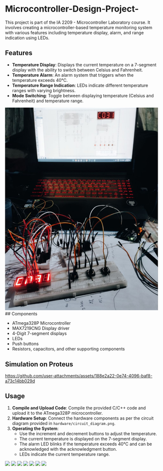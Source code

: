 # Microcontroller-Design-Project-

This project is part of the IA 2209 - Microcontroller Laboratory course. 
It involves creating a microcontroller-based temperature monitoring system with various features including temperature display, alarm, and range indication using LEDs.

## Features

- **Temperature Display**: Displays the current temperature on a 7-segment display with the ability to switch between Celsius and Fahrenheit.
- **Temperature Alarm**: An alarm system that triggers when the temperature exceeds 40°C.
- **Temperature Range Indication**: LEDs indicate different temperature ranges with varying brightness.
- **Mode Switching**: Toggle between displaying temperature (Celsius and Fahrenheit) and temperature range.
<img src ="hardware simulation/1719309044267.jpg">
## Components

- ATmega328P Microcontroller
- MAX7219CNG Display driver
- 4-Digit 7-segment displays
- LEDs
- Push buttons
- Resistors, capacitors, and other supporting components
## Simulation on Proteus
https://github.com/user-attachments/assets/188e2a22-0e74-4096-baf8-a73c14bb029d


## Usage

1. **Compile and Upload Code**: Compile the provided C/C++ code and upload it to the ATmega328P microcontroller.
2. **Hardware Setup**: Connect the hardware components as per the circuit diagram provided in `hardware/circuit_diagram.png`.
3. **Operating the System**:
   - Use the increment and decrement buttons to adjust the temperature.
   - The current temperature is displayed on the 7-segment display.
   - The alarm LED blinks if the temperature exceeds 40°C and can be acknowledged with the acknowledgment button.
   - LEDs indicate the current temperature range.
<img src="hardware simulation/1717617684600.jpg">   
<img src="hardware simulation/1717617684541.jpg">
<img src="hardware simulation/schematic.png">
<img src="hardware simulation/a.png">
<img src="hardware simulation/b.png">
<img src="hardware simulation/c.png">
<img src="hardware simulation/v.png">
